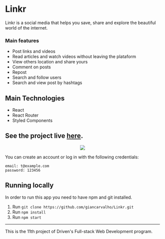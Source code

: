 # Linkr

Linkr is a social media that helps you save, share and explore the beautiful world of the internet. 

### Main features

- Post links and videos
- Read articles and watch videos without leaving the plataform
- View others location and share yours
- Comment on posts
- Repost 
- Search and follow users
- Search and view post by hashtags

## Main Technologies

- React
- React Router
- Styled Components


## See the project live [here](https://linkr-snowy.vercel.app).

<p align="center">
  <a href="https://linkr-snowy.vercel.app">
  <img src="https://i.imgur.com/D3CwLPJ.png" />
    </a>
</p>


You can create an account or log in with the following credentials:

```
email: t@example.com
password: 123456
```

## Running locally

In order to run this app you need to have npm and git installed. 

1)  Run ```git clone https://github.com/giancarvalho/Linkr.git ```
2) Run ```npm install```
3) Run ```npm start```

---

This is the 11th project of Driven's Full-stack Web Development program. 

